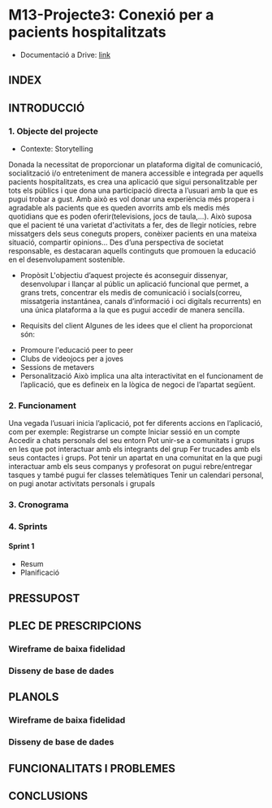 # M13-Projecte3: Conexió per a pacients hospitalitzats
* Documentació a Drive: [link](https://docs.google.com/document/d/1hd3Bz6my4IguYU_wsb3-hs2zADAu9lpZiahUEwz3Nck/edit?usp=sharing)
  
## INDEX

## INTRODUCCIÓ
### 1. Objecte del projecte
- Contexte: Storytelling

Donada la necessitat de proporcionar un plataforma digital de comunicació, socialització i/o entreteniment de manera accessible e integrada per aquells pacients hospitalitzats, es crea una aplicació que sigui personalitzable per tots els públics i que dona una participació directa a l’usuari amb la que es pugui trobar a gust.
Amb això es vol donar una experiència més propera i agradable als pacients que es queden avorrits amb els medis més quotidians que es poden oferir(televisions, jocs de taula,...). Això suposa que el pacient té una varietat d'activitats a fer, des de llegir notícies, rebre missatgers dels seus coneguts propers, conèixer pacients en una mateixa situació, compartir opinions… Des d’una perspectiva de societat responsable, es destacaran aquells continguts que promouen la educació en el desenvolupament sostenible. 

- Propòsit
L'objectiu d’aquest projecte és aconseguir dissenyar, desenvolupar i llançar al públic un aplicació funcional que permet, a grans trets, concentrar els medis de comunicació i socials(correu, missatgeria instantánea, canals d’informació i oci digitals recurrents) en una única plataforma a la que es pugui accedir de manera sencilla.

- Requisits del client
Algunes de les idees que el client ha proporcionat són:
* Promoure l'educació peer to peer
* Clubs de videojocs per a joves
* Sessions de metavers
* Personalització
Això implica una alta interactivitat en el funcionament de l’aplicació, que es defineix en la lògica de negoci de l’apartat següent.


### 2. Funcionament
Una vegada l’usuari inicia l’aplicació, pot fer diferents accions en l’aplicació, com per exemple:
Registrarse un compte 
Iniciar sessió en un compte
Accedir a chats personals del seu entorn
Pot unir-se a comunitats i grups en les que pot interactuar amb els integrants del grup
Fer trucades amb els seus contactes i grups.
Pot tenir un apartat en una comunitat en la que pugi interactuar amb els seus companys y profesorat on pugui rebre/entregar tasques y també pugui fer classes telemàtiques
Tenir un calendari personal, on pugi anotar activitats personals i grupals


### 3. Cronograma

### 4. Sprints
#### Sprint 1
- Resum
- Planificació



## PRESSUPOST

## PLEC DE PRESCRIPCIONS
### Wireframe de baixa fidelidad
### Disseny de base de dades

## PLANOLS
### Wireframe de baixa fidelidad
### Disseny de base de dades

## FUNCIONALITATS I PROBLEMES

## CONCLUSIONS

